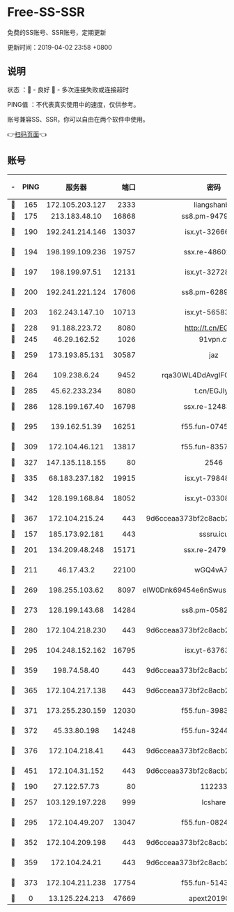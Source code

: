 # Free-SS-SSR

免费的SS账号、SSR账号，定期更新

更新时间：2019-04-02 23:58 +0800

## 说明

状态     ：🙂 - 良好 🙁 - 多次连接失败或连接超时

PING值   ：不代表真实使用中的速度，仅供参考。

账号兼容SS、SSR，你可以自由在两个软件中使用。

👉[扫码页面](https://liesauer.github.io/Free-SS-SSR/)👈

## 账号

|-|PING|服务器|端口|密码|加密方式|区域|
|:----:|:----:|:-----:|-----:|:----:|:----:|:----:|
|🙂|165|172.105.203.127|2333|liangshanbo|chacha20|JP|
|🙂|175|213.183.48.10|16868|ss8.pm-94797530|rc4-md5|RU|
|🙂|190|192.241.214.146|13037|isx.yt-32666892|aes-256-cfb|US|
|🙂|194|198.199.109.236|19757|ssx.re-48602864|aes-256-cfb|US|
|🙂|197|198.199.97.51|12131|isx.yt-32728984|aes-256-cfb|US|
|🙂|200|192.241.221.124|17606|ss8.pm-62896524|aes-256-cfb|US|
|🙂|203|162.243.147.10|10713|isx.yt-56583220|aes-256-cfb|US|
|🙂|228|91.188.223.72|8080|http://t.cn/EGJIyrl|rc4-md5|RU|
|🙂|245|46.29.162.52|1026|91vpn.cf|rc4-md5|RU|
|🙂|259|173.193.85.131|30587|jaz|aes-256-cfb|US|
|🙂|264|109.238.6.24|9452|rqa30WL4DdAvgIFG6Fs3znzTa|aes-256-cfb|FR|
|🙂|285|45.62.233.234|8080|t.cn/EGJIyrl|rc4-md5|CA|
|🙂|286|128.199.167.40|16798|ssx.re-12483342|aes-256-cfb|SG|
|🙂|295|139.162.51.39|16251|f55.fun-07454874|aes-256-cfb|SG|
|🙂|309|172.104.46.121|13817|f55.fun-83574380|aes-256-cfb|SG|
|🙂|327|147.135.118.155|80|2546|chacha20|US|
|🙂|335|68.183.237.182|19915|isx.yt-79848421|aes-256-cfb|SG|
|🙂|342|128.199.168.84|18052|isx.yt-03308844|aes-256-cfb|SG|
|🙂|367|172.104.215.24|443|9d6cceaa373bf2c8acb22e60b6a58be6|aes-256-cfb|US|
|🙂|157|185.173.92.181|443|sssru.icu|rc4-md5|RU|
|🙂|201|134.209.48.248|15171|ssx.re-24791973|aes-256-cfb|US|
|🙂|211|46.17.43.2|22100|wGQ4vA7D|aes-256-gcm|RU|
|🙂|269|198.255.103.62|8097|eIW0Dnk69454e6nSwuspv9DmS201tQ0D|aes-256-cfb|US|
|🙂|273|128.199.143.68|14284|ss8.pm-05820296|aes-256-cfb|SG|
|🙂|280|172.104.218.230|443|9d6cceaa373bf2c8acb22e60b6a58be6|aes-256-cfb|US|
|🙂|295|104.248.152.162|16795|isx.yt-63763321|aes-256-cfb|SG|
|🙂|359|198.74.58.40|443|9d6cceaa373bf2c8acb22e60b6a58be6|aes-256-cfb|US|
|🙂|365|172.104.217.138|443|9d6cceaa373bf2c8acb22e60b6a58be6|aes-256-cfb|US|
|🙂|371|173.255.230.159|12030|f55.fun-39837860|aes-256-cfb|US|
|🙂|372|45.33.80.198|14248|f55.fun-32443287|aes-256-cfb|US|
|🙂|376|172.104.218.41|443|9d6cceaa373bf2c8acb22e60b6a58be6|aes-256-cfb|US|
|🙂|451|172.104.31.152|443|9d6cceaa373bf2c8acb22e60b6a58be6|aes-256-cfb|US|
|🙁|190|27.122.57.73|80|112233|chacha20|HK|
|🙁|257|103.129.197.228|999|lcshare|aes-256-cfb|US|
|🙁|295|172.104.49.207|13047|f55.fun-08242139|aes-256-cfb|SG|
|🙁|352|172.104.209.198|443|9d6cceaa373bf2c8acb22e60b6a58be6|aes-256-cfb|US|
|🙁|359|172.104.24.21|443|9d6cceaa373bf2c8acb22e60b6a58be6|aes-256-cfb|US|
|🙁|373|172.104.211.238|17754|f55.fun-51431249|aes-256-cfb|US|
|🙁|0|13.125.224.213|47669|apext2019001|chacha20|KR|
